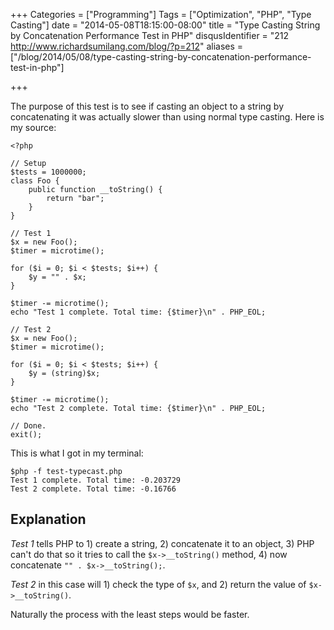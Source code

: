 +++
Categories = ["Programming"]
Tags = ["Optimization", "PHP", "Type Casting"]
date = "2014-05-08T18:15:00-08:00"
title = "Type Casting String by Concatenation Performance Test in PHP"
disqusIdentifier = "212 http://www.richardsumilang.com/blog/?p=212"
aliases = ["/blog/2014/05/08/type-casting-string-by-concatenation-performance-test-in-php"]

+++

The purpose of this test is to see if casting an object to a string by
concatenating it was actually slower than using normal type casting. Here is my
source:

<pre><code class="language-php" title="test-typecast.php">&lt;?php

// Setup
$tests = 1000000;
class Foo {
	public function __toString() {
		return "bar";
	}
}

// Test 1
$x = new Foo();
$timer = microtime();

for ($i = 0; $i &lt; $tests; $i++) {
	$y = "" . $x;
}

$timer -= microtime();
echo "Test 1 complete. Total time: {$timer}\n" . PHP_EOL;

// Test 2
$x = new Foo();
$timer = microtime();

for ($i = 0; $i &lt; $tests; $i++) {
	$y = (string)$x;
}

$timer -= microtime();
echo "Test 2 complete. Total time: {$timer}\n" . PHP_EOL;

// Done.
exit();</code></pre>

This is what I got in my terminal:

<pre><code class="language-php" title="Results">$php -f test-typecast.php
Test 1 complete. Total time: -0.203729
Test 2 complete. Total time: -0.16766</code></pre>

## Explanation

*Test 1* tells PHP to 1) create a string, 2) concatenate it to an object, 3) PHP
can't do that so it tries to call the `$x->__toString()` method, 4) now
concatenate `"" . $x->__toString();`.

*Test 2* in this case will 1) check the type of `$x`, and 2) return the value of
`$x->__toString()`.

Naturally the process with the least steps would be faster.
